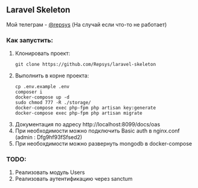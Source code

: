 ## Laravel Skeleton

Мой телеграм - [@repsys](https://t.me/repsys) (На случай если что-то не работает)

### Как запустить:

1. Клонировать проект:
    ```
    git clone https://github.com/Repsys/laravel-skeleton
    ```
2. Выполнить в корне проекта:
    ```
    cp .env.example .env
    composer i
    docker-compose up -d
    sudo chmod 777 -R ./storage/
    docker-compose exec php-fpm php artisan key:generate
    docker-compose exec php-fpm php artisan migrate
    ```
3. Документация по адресу http://localhost:8099/docs/oas
4. При необходимости можно подключить Basic auth в nginx.conf (admin : Dfg9hf93fSfsed2)
5. При необохдимости можно развернуть mongodb в docker-compose

### TODO:
1. Реализовать модуль Users
2. Реализовать аутентификацию через sanctum
